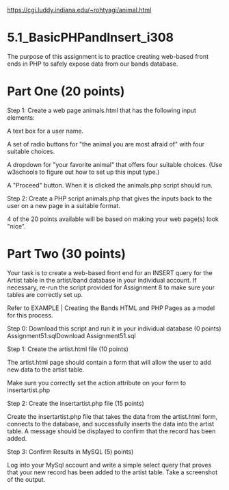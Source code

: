 https://cgi.luddy.indiana.edu/~rohtyagi/animal.html


# 5.1_BasicPHPandInsert_i308
The purpose of this assignment is to practice creating web-based front ends in PHP to safely expose data from our bands database.

# Part One (20 points)

Step 1: Create a web page animals.html that has the following input elements:

A text box for a user name.

A set of radio buttons for "the animal you are most afraid of" with four suitable choices.

A dropdown for "your favorite animal" that offers four suitable choices. (Use w3schools to figure out how to set up this input type.)

A "Proceed" button. When it is clicked the animals.php script should run.

Step 2: Create a PHP script animals.php that gives the inputs back to the user on a new page in a suitable format.

4 of the 20 points available will be based on making your web page(s) look "nice".

# Part Two (30 points)

Your task is to create a web-based front end for an INSERT query for the Artist table in the artist/band database in your individual account. If necessary, re-run the script provided for Assignment 8 to make sure your tables are correctly set up.

Refer to EXAMPLE | Creating the Bands HTML and PHP Pages as a model for this process.

Step 0: Download this script and run it in your individual database (0 points)  Assignment51.sqlDownload Assignment51.sql

Step 1: Create the artist.html file (10 points)

The artist.html page should contain a form that will allow the user to add new data to the artist table.

Make sure you correctly set the action attribute on your form to insertartist.php

Step 2: Create the insertartist.php file (15 points)

Create the insertartist.php file that takes the data from the artist.html form, connects to the database, and successfully inserts the data into the artist table. A message should be displayed to confirm that the record has been added.

Step 3: Confirm Results in MySQL (5) points)

Log into your MySql account and write a simple select query that proves that your new record has been added to the artist table. Take a screenshot of the output.
